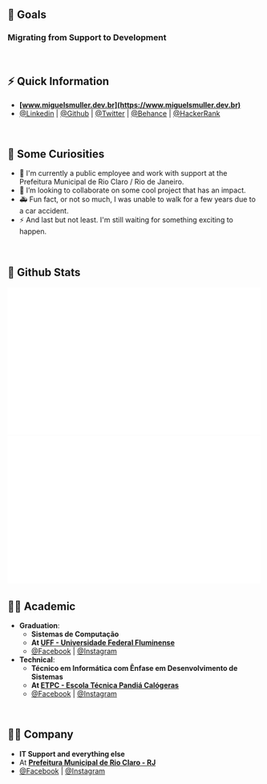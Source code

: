 ## :dart: Goals
### **Migrating from Support to Development**
<br/>

## :zap: Quick Information
- **[www.miguelsmuller.dev.br](https://www.miguelsmuller.dev.br)**
- [@Linkedin](https://www.linkedin.com/in/miguelsmuller) | [@Github](https://github.com/miguelsmuller) | [@Twitter](https://twitter.com/miguelsmuller) | [@Behance](https://www.behance.net/miguelsmuller) | [@HackerRank](https://www.hackerrank.com/miguelsmuller)
<br/>

## :speech_balloon: Some Curiosities
- :office: I'm currently a public employee and work with support at the Prefeitura Municipal de Rio Claro / Rio de Janeiro.
- :dancers: I’m looking to collaborate on some cool project that has an impact.
- :ambulance: Fun fact, or not so much, I was unable to walk for a few years due to a car accident.
- :zap: And last but not least. I'm still waiting for something exciting to happen. 
<br/>

## :1st_place_medal: Github Stats
![](https://raw.githubusercontent.com/miguelsmuller/github-stats-transparent/output/generated/overview.svg)
![](https://raw.githubusercontent.com/miguelsmuller/github-stats-transparent/output/generated/languages.svg)
<br/>

## :man_student: Academic
- **Graduation**:
    - **Sistemas de Computação** 
    - **At [UFF - Universidade Federal Fluminense](http://www.ic.uff.br/)**
    - [@Facebook](https://www.facebook.com/informeic) | [@Instagram](https://www.instagram.com/computacao_uff/)
- **Technical**:
    - **Técnico em Informática com Ênfase em Desenvolvimento de Sistemas**
    - **At [ETPC - Escola Técnica Pandiá Calógeras](https://etpc.com.br/)**
    - [@Facebook](https://www.facebook.com/ETPCVR/) | [@Instagram](https://www.instagram.com/ETPCVR/)
<br/>

## :man_technologist: Company
- **IT Support and everything else**
- At **[Prefeitura Municipal de Rio Claro - RJ](https://rioclaro.rj.gov.br/)**
- [@Facebook](https://www.facebook.com/prefeituraderioclarorj) | [@Instagram](https://www.instagram.com/prefeituraderioclarorj/)
